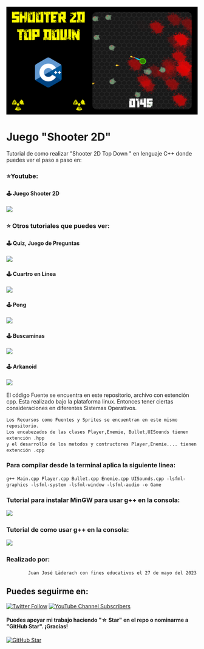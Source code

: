 ![This is me](https://github.com/DitecnoDigital/Shooter2D/blob/main/portads%20Shooter.png)

# Juego "Shooter 2D"
Tutorial de como realizar "Shooter 2D Top Down " en  lenguaje C++ donde puedes ver el paso a paso en:

### ⭐️Youtube:

#### 🕹 Juego Shooter 2D
 [![](https://img.shields.io/badge/YouTube-Shooter2D-red)](https://www.youtube.com/watch?v=yMiyZXzqaOk&t=1196s)
 
 ### ⭐️ Otros tutoriales que puedes ver:
 
 #### 🕹 Quiz, Juego de Preguntas
 [![](https://img.shields.io/badge/YouTube-Quiz-red)](https://www.youtube.com/watch?v=EXs_MCt5G64)
   
 
 #### 🕹 Cuartro en Linea
 [![](https://img.shields.io/badge/YouTube-CuatroEnLinea-red)](https://www.youtube.com/watch?v=T3M5dw_uvjs)
   
 
 #### 🕹 Pong
  [![](https://img.shields.io/badge/YouTube-Pong-red)](https://www.youtube.com/watch?v=HvYVP6MLuR0)
 
 
 #### 🕹 Buscaminas
 [![](https://img.shields.io/badge/YouTube-Buscaminas-red)](https://www.youtube.com/watch?v=_NPT708qXpM&t=1187s)
 
 
 #### 🕹 Arkanoid
 [![](https://img.shields.io/badge/YouTube-Arkanoid-red)](https://www.youtube.com/watch?v=Q-J5JZHkghg&t=1389s)


El código Fuente se encuentra en este repositorio, archivo con extención cpp.
Esta realizado bajo la plataforma linux. Entonces tener ciertas consideraciones en diferentes Sistemas Operativos. 

    
    Los Recursos como Fuentes y Sprites se encuentran en este mismo repositorio.
    Los encabezados de las clases Player,Enemie, Bullet,UISounds tienen extención .hpp 
    y el desarrollo de los metodos y contructores Player,Enemie.... tienen extención .cpp
    
### Para compilar desde la terminal aplica la siguiente linea:        

    g++ Main.cpp Player.cpp Bullet.cpp Enemie.cpp UISounds.cpp -lsfml-graphics -lsfml-system -lsfml-window -lsfml-audio -o Game

### Tutorial para  instalar MinGW para usar g++ en la consola:

[![](https://img.shields.io/badge/DitecnoMakers-MinGW-blue)](https://ditecnomakers.com/uso-de-g-para-compilar-programas-en-c/)


### Tutorial de como usar g++ en la consola: 
   
 [![](https://img.shields.io/badge/DitecnoMakers-g++-blue)](https://ditecnomakers.com/utilizar-g-para-compilar-por-consola/)  

### Realizado por:
            Juan José Läderach con fines educativos el 27 de mayo del 2023


## Puedes seguirme en:

[![Twitter Follow](https://img.shields.io/twitter/follow/ditecnodigital?style=social)](https://twitter.com/DitecnoDigital)
 [![YouTube Channel Subscribers](https://img.shields.io/youtube/channel/subscribers/UCCdly91ChaaL8brV5sRfGnQ?style=social)](https://www.youtube.com/@ditecnodigital6965?sub_confirmation=1)

#### Puedes apoyar mi trabajo haciendo "☆ Star" en el repo o nominarme a "GitHub Star". ¡Gracias!

[![GitHub Star](https://img.shields.io/badge/GitHub-Nominar_a_star-yellow?style=for-the-badge&logo=github&logoColor=white&labelColor=101010)](https://stars.github.com/nominate/)

